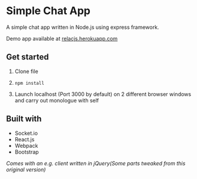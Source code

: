 # Simple Chat App

A simple chat app written in Node.js using express framework.

Demo app available at  [relacjs.herokuapp.com](relacjs.herokuapp.com)

## Get started

1) Clone file

2) ```npm install```

3) Launch localhost (Port 3000 by default) on 2 different browser windows and carry out monologue with self

## Built with
* Socket.io
* React.js
* Webpack
* Bootstrap

*Comes with an e.g. client written in jQuery(Some parts tweaked from this original version)*
